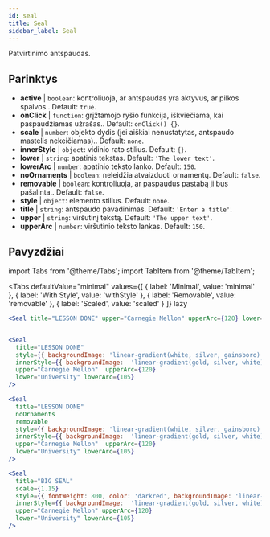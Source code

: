 ```yaml
---
id: seal 
title: Seal
sidebar_label: Seal
---
```


Patvirtinimo antspaudas.

## Parinktys

* __active__ | `boolean`: kontroliuoja, ar antspaudas yra aktyvus, ar pilkos spalvos.. Default: `true`.
* __onClick__ | `function`: grįžtamojo ryšio funkcija, iškviečiama, kai paspaudžiamas užrašas.. Default: `onClick() {}`.
* __scale__ | `number`: objekto dydis (jei aiškiai nenustatytas, antspaudo mastelis nekeičiamas).. Default: `none`.
* __innerStyle__ | `object`: vidinio rato stilius. Default: `{}`.
* __lower__ | `string`: apatinis tekstas. Default: `'The lower text'`.
* __lowerArc__ | `number`: apatinio teksto lanko. Default: `150`.
* __noOrnaments__ | `boolean`: neleidžia atvaizduoti ornamentų. Default: `false`.
* __removable__ | `boolean`: kontroliuoja, ar paspaudus pastabą ji bus pašalinta.. Default: `false`.
* __style__ | `object`: elemento stilius. Default: `none`.
* __title__ | `string`: antspaudo pavadinimas. Default: `'Enter a title'`.
* __upper__ | `string`: viršutinį tekstą. Default: `'The upper text'`.
* __upperArc__ | `number`: viršutinio teksto lankas. Default: `150`.


## Pavyzdžiai

import Tabs from '@theme/Tabs';
import TabItem from '@theme/TabItem';

<Tabs
    defaultValue="minimal"
    values={[
        { label: 'Minimal', value: 'minimal' },
        { label: 'With Style', value: 'withStyle' },
        { label: 'Removable', value: 'removable' },
        { label: 'Scaled', value: 'scaled' }
    ]}
    lazy
>

<TabItem value="minimal">

```jsx live
<Seal title="LESSON DONE" upper="Carnegie Mellon" upperArc={120} lower="University" lowerArc={105} />
```

</TabItem>


<TabItem value="withStyle">

```jsx live

<Seal 
  title="LESSON DONE" 
  style={{ backgroundImage: 'linear-gradient(white, silver, gainsboro)'}}
  innerStyle={{ backgroundImage:  'linear-gradient(gold, silver, white)' }}
  upper="Carnegie Mellon"  upperArc={120} 
  lower="University" lowerArc={105}
/>
```

</TabItem>

<TabItem value="removable">

```jsx live
<Seal 
  title="LESSON DONE" 
  noOrnaments
  removable
  style={{ backgroundImage: 'linear-gradient(white, silver, gainsboro)'}}
  innerStyle={{ backgroundImage:  'linear-gradient(gold, silver, white)' }}
  upper="Carnegie Mellon"  upperArc={120} 
  lower="University" lowerArc={105}
/>
```

</TabItem>

<TabItem value="scaled">

```jsx live
<Seal 
  title="BIG SEAL" 
  scale={1.15}
  style={{ fontWeight: 800, color: 'darkred', backgroundImage: 'linear-gradient(white, silver, gainsboro)'}}
  innerStyle={{ backgroundImage:  'linear-gradient(gold, silver, white)' }}
  upper="Carnegie Mellon" upperArc={120} 
  lower="University" lowerArc={105}
/>
```

</TabItem>

</Tabs>
